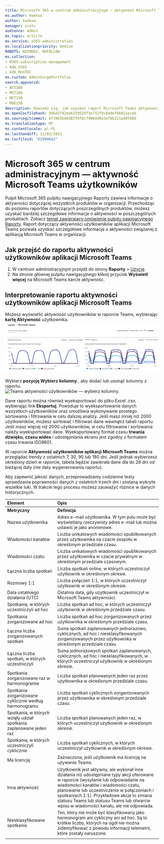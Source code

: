 ```yaml
---
title: Microsoft 365 w centrum administracyjnym — aktywność Microsoft Teams użytkowników
ms.author: kwekua
author: kwekua
manager: scotv
audience: Admin
ms.topic: article
ms.service: o365-administration
ms.localizationpriority: medium
ROBOTS: NOINDEX, NOFOLLOW
ms.collection:
- M365-subscription-management
- Adm_O365
- Adm_NonTOC
ms.custom: AdminSurgePortfolio
search.appverid:
- BCS160
- MST160
- MET150
- MOE150
description: Dowiedz się, jak uzyskać raport Microsoft Teams aktywności użytkowników i uzyskać szczegółowe informacje na temat Teams aktywności w organizacji.
ms.openlocfilehash: 0d6d3742ee621952973e732f9c84def06011eceb
ms.sourcegitcommit: bf3965b46487f6f8cf900dd9a3af8b213a405989
ms.translationtype: MT
ms.contentlocale: pl-PL
ms.lasthandoff: 11/02/2021
ms.locfileid: "62989642"
---
```

# <a name="microsoft-365-reports-in-the-admin-center---microsoft-teams-user-activity"></a>Microsoft 365 w centrum administracyjnym — aktywność Microsoft Teams użytkowników

Pulpit Microsoft 365 pulpitu nawigacyjnego Raporty zawiera informacje o aktywności dotyczącej wszystkich produktów w organizacji. Przechodząc do poziomu raportów dotyczących poszczególnych produktów, możesz uzyskać bardziej szczegółowe informacje o aktywności w poszczególnych produktach. Zobacz [temat zawierający omówienie pulpitu nawigacyjnego Raporty](activity-reports.md). Raport dotyczący aktywności użytkowników aplikacji Microsoft Teams pozwala uzyskać szczegółowe informacje o aktywności związanej z aplikacją Microsoft Teams w organizacji.
 
## <a name="how-to-get-to-the-microsoft-teams-user-activity-report"></a>Jak przejść do raportu aktywności użytkowników aplikacji Microsoft Teams

1. W centrum administracyjnym przejdź do strony **Raporty** \> <a href="https://go.microsoft.com/fwlink/p/?linkid=2074756" target="_blank">Użycie</a>.
2. Na stronie głównej pulpitu nawigacyjnego kliknij przycisk **Wyświetl więcej** na Microsoft Teams karcie aktywność.

## <a name="interpret-the-microsoft-teams-user-activity-report"></a>Interpretowanie raportu aktywności użytkowników aplikacji Microsoft Teams

Możesz wyświetlić aktywność użytkowników w raporcie Teams, wybierając **kartę Aktywność** użytkownika. <br/>![Microsoft 365 raporty — Microsoft Teams aktywności użytkowników.](../../media/1011877f-3cf0-4417-9447-91d0b2312aab.png)

Wybierz **pozycję Wybierz kolumny** , aby dodać lub usunąć kolumny z raportu.  <br/> ![Teams aktywności użytkowników — wybierz kolumny.](../../media/6d3c013e-2c5e-4d66-bb41-998aa4bd1c20.png)

Dane raportu można również wyeksportować do pliku Excel .csv, wybierając link **Eksportuj**. Powoduje to wyeksportowanie danych wszystkich użytkowników oraz umożliwia wykonywanie prostego sortowania i filtrowania w celu dalszej analizy. Jeśli masz mniej niż 2000 użytkowników, możesz sortować i filtrować dane wewnątrz tabeli raportu. Jeśli masz więcej niż 2000 użytkowników, w celu filtrowania i sortowania należy wyeksportować dane. Wyeksportowany format czasu **trwania dźwięku**, **czasu wideo** i udostępniania ekranu  jest zgodny z formatem czasu trwania ISO8601.

W raporcie **Aktywność użytkowników aplikacji Microsoft Teams** można przeglądać trendy z ostatnich 7, 30, 90 lub 180 dni. Jeśli jednak wybierzesz określony dzień w raporcie, tabela będzie zawierała dane dla do 28 dni od bieżącej daty (nie daty wygenerowania raportu).

Aby zapewnić jakość danych, przeprowadzamy codzienne testy sprawdzania poprawności danych z ostatnich trzech dni i zostaną wykryte wszelkie luki. W trakcie tego procesu możesz zauważyć różnice w danych historycznych.

|Element|Opis|
|:-----|:-----|
|**Metryczny**|**Definicja**|
|Nazwa użytkownika  <br/> |Adres e-mail użytkownika. W tym polu może być wyświetlany rzeczywisty adres e-mail lub można ustawić je jako anonimowe.   <br/> |
|Wiadomości kanałów   <br/> |Liczba unikatowych wiadomości opublikowanych przez użytkownika na czacie zespołu w określonym przedziale czasu.  <br/> |
|Wiadomości czatu   <br/> |Liczba unikatowych wiadomości opublikowanych przez użytkownika w czacie prywatnym w określonym przedziale czasowym.  <br/> |
|Łączna liczba spotkań   <br/> |Liczba spotkań online, w których uczestniczył użytkownik w określonym okresie.  <br/> |
|Rozmowy 1:1   <br/> | Liczba połączeń 1:1, w których uczestniczył użytkownik w określonym okresie.  <br/> |
|Data ostatniego działania (UTC)  <br/> |Ostatnia data, gdy użytkownik uczestniczył w Microsoft Teams aktywności.<br/> |
|Spotkania, w których uczestniczyli ad hoc   <br/> | Liczba spotkań ad hoc, w których uczestniczył użytkownik w określonym przedziale czasu.  <br/> |
|Spotkania zorganizowane ad hoc <br/> |Liczba spotkań ad hoc zorganizowanych przez użytkownika w określonym przedziale czasu. <br/>|
|Łączna liczba zorganizowanych spotkań  <br/> |Suma spotkań zaplanowanych jednorazowo, cyklicznych, ad hoc i niesklasyfikowanych zorganizowanych przez użytkownika w określonym przedziale czasu.  <br/> |
|Łączna liczba spotkań, w których uczestniczyli  <br/> |Suma jednorazowych spotkań zaplanowanych, cyklicznych, ad hoc i niesklasyfikowanych, w których uczestniczył użytkownik w określonym okresie.  <br/> |
|Spotkania zorganizowane raz w harmonogramie  <br/> |Liczba spotkań planowanych jeden raz przez użytkownika w określonym przedziale czasu.  <br/> |
|Spotkania zorganizowane cyklicznie według harmonogramu  <br/> |Liczba spotkań cyklicznych zorganizowanych przez użytkownika w określonym przedziale czasu.  <br/> |
|Spotkania, w których wzięły udział spotkania zaplanowane jeden raz  <br/> |Liczba spotkań planowanych jeden raz, w których uczestniczył użytkownik w określonym okresie.  <br/> |
|Spotkania, w których uczestniczyli cyklicznie  <br/> |Liczba spotkań cyklicznych, w których uczestniczył użytkownik w określonym okresie.  <br/> |
|Ma licencję  <br/> |Zaznaczona, jeśli użytkownik ma licencję na używanie Teams. <br/>|
|Inna aktywność  <br/>|Użytkownik jest aktywny, ale wykonał inne działania niż udostępniane typy akcji oferowane w raporcie (wysyłanie lub odpowiadanie na wiadomości kanałów i wiadomości czatu, planowanie lub uczestniczenie w połączeniach i spotkaniach 1:1). Przykładowe akcje to zmiana statusu Teams lub statusu Teams lub otwarcie wpisu w wiadomości kanału, ale nie odpowiada.  <br/>|
|Niesklasyfikowane spotkania <br/>|Ten, który nie może być klasyfikowany jako harmonogram ani cykliczny ani ad hoc. Są to krótkie liczby, których na ogół nie można zidentyfikować z powodu informacji telemetrii, które zostały naruszone. |
|||
